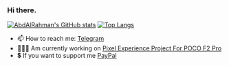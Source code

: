 ### Hi there.

[![AbdAlRahman's GitHub stats](https://github-readme-stats.vercel.app/api?username=jackson177&show_icons=true&theme=radical&hide_border=true&count_private=true&include_all_commits=true)](https://github.com/jackson177/github-readme-stats)
[![Top Langs](https://github-readme-stats.vercel.app/api/top-langs/?username=jackson177&layout=default&theme=radical&hide_border=true&count_private=true&card_width=495)](https://github.com/jackson177/github-readme-stats)
- 📫 How to reach me: [Telegram](https://t.me/Alhaialy_20)
- 👨🏻‍💻 Am currently working on [Pixel Experience Project For POCO F2 Pro](https://github.com/PixelExperience-Devices/device_xiaomi_lmi)
- 💲 If you want to support me [PayPal](https://www.paypal.me/AdBmDn)
